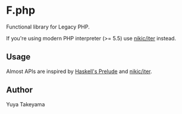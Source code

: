 # F.php

Functional library for Legacy PHP.

If you're using modern PHP interpreter (>= 5.5) use [nikic/iter](https://github.com/nikic/iter) instead.

## Usage

Almost APIs are inspired by [Haskell's Prelude](http://hackage.haskell.org/package/base/docs/Prelude.html) and [nikic/iter](https://github.com/nikic/iter).

## Author

Yuya Takeyama
